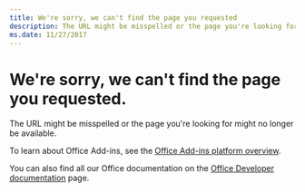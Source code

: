 ```yaml
---
title: We're sorry, we can't find the page you requested
description: The URL might be misspelled or the page you're looking for might no longer be available.
ms.date: 11/27/2017 
---
```



# We're sorry, we can't find the page you requested.

The URL might be misspelled or the page you're looking for might no longer be available.  

To learn about Office Add-ins, see the [Office Add-ins platform overview](overview/office-add-ins.md).

You can also find all our Office documentation on the [Office Developer documentation](https://dev.office.com/docs) page.

